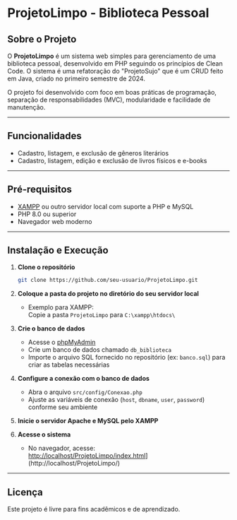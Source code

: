 # ProjetoLimpo - Biblioteca Pessoal

## Sobre o Projeto

O **ProjetoLimpo** é um sistema web simples para gerenciamento de uma biblioteca pessoal, desenvolvido em PHP seguindo os princípios de Clean Code. O sistema é uma refatoração do "ProjetoSujo" que é um CRUD feito em Java, criado no primeiro semestre de 2024.

O projeto foi desenvolvido com foco em boas práticas de programação, separação de responsabilidades (MVC), modularidade e facilidade de manutenção.

---

## Funcionalidades

- Cadastro, listagem, e exclusão de gêneros literários
- Cadastro, listagem, edição e exclusão de livros físicos e e-books

---

## Pré-requisitos

- [XAMPP](https://www.apachefriends.org/pt_br/index.html) ou outro servidor local com suporte a PHP e MySQL
- PHP 8.0 ou superior
- Navegador web moderno

---

## Instalação e Execução

1. **Clone o repositório**
   ```bash
   git clone https://github.com/seu-usuario/ProjetoLimpo.git
2. **Coloque a pasta do projeto no diretório do seu servidor local**
   - Exemplo para XAMPP:  
     Copie a pasta `ProjetoLimpo` para `C:\xampp\htdocs\`

3. **Crie o banco de dados**
   - Acesse o [phpMyAdmin](http://localhost/phpmyadmin)
   - Crie um banco de dados chamado `db_biblioteca` 
   - Importe o arquivo SQL fornecido no repositório (ex: `banco.sql`) para criar as tabelas necessárias

4. **Configure a conexão com o banco de dados**
   - Abra o arquivo `src/config/Conexao.php`
   - Ajuste as variáveis de conexão (`host`, `dbname`, `user`, `password`) conforme seu ambiente

5. **Inicie o servidor Apache e MySQL pelo XAMPP**

6. **Acesse o sistema**
   - No navegador, acesse:  
     [http://localhost/ProjetoLimpo/index.html](http://localhost/ProjetoLimpo/index.html)](http://localhost/ProjetoLimpo/)

---

## Licença

Este projeto é livre para fins acadêmicos e de aprendizado.

